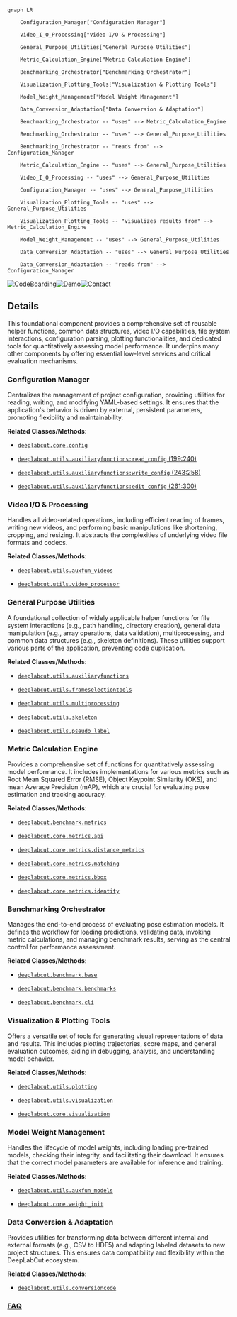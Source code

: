 ```mermaid

graph LR

    Configuration_Manager["Configuration Manager"]

    Video_I_O_Processing["Video I/O & Processing"]

    General_Purpose_Utilities["General Purpose Utilities"]

    Metric_Calculation_Engine["Metric Calculation Engine"]

    Benchmarking_Orchestrator["Benchmarking Orchestrator"]

    Visualization_Plotting_Tools["Visualization & Plotting Tools"]

    Model_Weight_Management["Model Weight Management"]

    Data_Conversion_Adaptation["Data Conversion & Adaptation"]

    Benchmarking_Orchestrator -- "uses" --> Metric_Calculation_Engine

    Benchmarking_Orchestrator -- "uses" --> General_Purpose_Utilities

    Benchmarking_Orchestrator -- "reads from" --> Configuration_Manager

    Metric_Calculation_Engine -- "uses" --> General_Purpose_Utilities

    Video_I_O_Processing -- "uses" --> General_Purpose_Utilities

    Configuration_Manager -- "uses" --> General_Purpose_Utilities

    Visualization_Plotting_Tools -- "uses" --> General_Purpose_Utilities

    Visualization_Plotting_Tools -- "visualizes results from" --> Metric_Calculation_Engine

    Model_Weight_Management -- "uses" --> General_Purpose_Utilities

    Data_Conversion_Adaptation -- "uses" --> General_Purpose_Utilities

    Data_Conversion_Adaptation -- "reads from" --> Configuration_Manager

```



[![CodeBoarding](https://img.shields.io/badge/Generated%20by-CodeBoarding-9cf?style=flat-square)](https://github.com/CodeBoarding/GeneratedOnBoardings)[![Demo](https://img.shields.io/badge/Try%20our-Demo-blue?style=flat-square)](https://www.codeboarding.org/demo)[![Contact](https://img.shields.io/badge/Contact%20us%20-%20contact@codeboarding.org-lightgrey?style=flat-square)](mailto:contact@codeboarding.org)



## Details



This foundational component provides a comprehensive set of reusable helper functions, common data structures, video I/O capabilities, file system interactions, configuration parsing, plotting functionalities, and dedicated tools for quantitatively assessing model performance. It underpins many other components by offering essential low-level services and critical evaluation mechanisms.



### Configuration Manager

Centralizes the management of project configuration, providing utilities for reading, writing, and modifying YAML-based settings. It ensures that the application's behavior is driven by external, persistent parameters, promoting flexibility and maintainability.





**Related Classes/Methods**:



- <a href="https://github.com/DeepLabCut/DeepLabCut/blob/main/deeplabcut/core/config.py" target="_blank" rel="noopener noreferrer">`deeplabcut.core.config`</a>

- <a href="https://github.com/DeepLabCut/DeepLabCut/blob/main/deeplabcut/utils/auxiliaryfunctions.py#L199-L240" target="_blank" rel="noopener noreferrer">`deeplabcut.utils.auxiliaryfunctions:read_config` (199:240)</a>

- <a href="https://github.com/DeepLabCut/DeepLabCut/blob/main/deeplabcut/utils/auxiliaryfunctions.py#L243-L258" target="_blank" rel="noopener noreferrer">`deeplabcut.utils.auxiliaryfunctions:write_config` (243:258)</a>

- <a href="https://github.com/DeepLabCut/DeepLabCut/blob/main/deeplabcut/utils/auxiliaryfunctions.py#L261-L300" target="_blank" rel="noopener noreferrer">`deeplabcut.utils.auxiliaryfunctions:edit_config` (261:300)</a>





### Video I/O & Processing

Handles all video-related operations, including efficient reading of frames, writing new videos, and performing basic manipulations like shortening, cropping, and resizing. It abstracts the complexities of underlying video file formats and codecs.





**Related Classes/Methods**:



- <a href="https://github.com/DeepLabCut/DeepLabCut/blob/main/deeplabcut/utils/auxfun_videos.py" target="_blank" rel="noopener noreferrer">`deeplabcut.utils.auxfun_videos`</a>

- <a href="https://github.com/DeepLabCut/DeepLabCut/blob/main/deeplabcut/utils/video_processor.py" target="_blank" rel="noopener noreferrer">`deeplabcut.utils.video_processor`</a>





### General Purpose Utilities

A foundational collection of widely applicable helper functions for file system interactions (e.g., path handling, directory creation), general data manipulation (e.g., array operations, data validation), multiprocessing, and common data structures (e.g., skeleton definitions). These utilities support various parts of the application, preventing code duplication.





**Related Classes/Methods**:



- <a href="https://github.com/DeepLabCut/DeepLabCut/blob/main/deeplabcut/utils/auxiliaryfunctions.py" target="_blank" rel="noopener noreferrer">`deeplabcut.utils.auxiliaryfunctions`</a>

- <a href="https://github.com/DeepLabCut/DeepLabCut/blob/main/deeplabcut/utils/frameselectiontools.py" target="_blank" rel="noopener noreferrer">`deeplabcut.utils.frameselectiontools`</a>

- <a href="https://github.com/DeepLabCut/DeepLabCut/blob/main/deeplabcut/utils/multiprocessing.py" target="_blank" rel="noopener noreferrer">`deeplabcut.utils.multiprocessing`</a>

- <a href="https://github.com/DeepLabCut/DeepLabCut/blob/main/deeplabcut/utils/skeleton.py" target="_blank" rel="noopener noreferrer">`deeplabcut.utils.skeleton`</a>

- <a href="https://github.com/DeepLabCut/DeepLabCut/blob/main/deeplabcut/utils/pseudo_label.py" target="_blank" rel="noopener noreferrer">`deeplabcut.utils.pseudo_label`</a>





### Metric Calculation Engine

Provides a comprehensive set of functions for quantitatively assessing model performance. It includes implementations for various metrics such as Root Mean Squared Error (RMSE), Object Keypoint Similarity (OKS), and mean Average Precision (mAP), which are crucial for evaluating pose estimation and tracking accuracy.





**Related Classes/Methods**:



- <a href="https://github.com/DeepLabCut/DeepLabCut/blob/main/deeplabcut/benchmark/metrics.py" target="_blank" rel="noopener noreferrer">`deeplabcut.benchmark.metrics`</a>

- <a href="https://github.com/DeepLabCut/DeepLabCut/blob/main/deeplabcut/core/metrics/api.py" target="_blank" rel="noopener noreferrer">`deeplabcut.core.metrics.api`</a>

- <a href="https://github.com/DeepLabCut/DeepLabCut/blob/main/deeplabcut/core/metrics/distance_metrics.py" target="_blank" rel="noopener noreferrer">`deeplabcut.core.metrics.distance_metrics`</a>

- <a href="https://github.com/DeepLabCut/DeepLabCut/blob/main/deeplabcut/core/metrics/matching.py" target="_blank" rel="noopener noreferrer">`deeplabcut.core.metrics.matching`</a>

- <a href="https://github.com/DeepLabCut/DeepLabCut/blob/main/deeplabcut/core/metrics/bbox.py" target="_blank" rel="noopener noreferrer">`deeplabcut.core.metrics.bbox`</a>

- <a href="https://github.com/DeepLabCut/DeepLabCut/blob/main/deeplabcut/core/metrics/identity.py" target="_blank" rel="noopener noreferrer">`deeplabcut.core.metrics.identity`</a>





### Benchmarking Orchestrator

Manages the end-to-end process of evaluating pose estimation models. It defines the workflow for loading predictions, validating data, invoking metric calculations, and managing benchmark results, serving as the central control for performance assessment.





**Related Classes/Methods**:



- <a href="https://github.com/DeepLabCut/DeepLabCut/blob/main/deeplabcut/benchmark/base.py" target="_blank" rel="noopener noreferrer">`deeplabcut.benchmark.base`</a>

- <a href="https://github.com/DeepLabCut/DeepLabCut/blob/main/deeplabcut/benchmark/benchmarks.py" target="_blank" rel="noopener noreferrer">`deeplabcut.benchmark.benchmarks`</a>

- <a href="https://github.com/DeepLabCut/DeepLabCut/blob/main/deeplabcut/benchmark/cli.py" target="_blank" rel="noopener noreferrer">`deeplabcut.benchmark.cli`</a>





### Visualization & Plotting Tools

Offers a versatile set of tools for generating visual representations of data and results. This includes plotting trajectories, score maps, and general evaluation outcomes, aiding in debugging, analysis, and understanding model behavior.





**Related Classes/Methods**:



- <a href="https://github.com/DeepLabCut/DeepLabCut/blob/main/deeplabcut/utils/plotting.py" target="_blank" rel="noopener noreferrer">`deeplabcut.utils.plotting`</a>

- <a href="https://github.com/DeepLabCut/DeepLabCut/blob/main/deeplabcut/utils/visualization.py" target="_blank" rel="noopener noreferrer">`deeplabcut.utils.visualization`</a>

- <a href="https://github.com/DeepLabCut/DeepLabCut/blob/main/deeplabcut/core/visualization.py" target="_blank" rel="noopener noreferrer">`deeplabcut.core.visualization`</a>





### Model Weight Management

Handles the lifecycle of model weights, including loading pre-trained models, checking their integrity, and facilitating their download. It ensures that the correct model parameters are available for inference and training.





**Related Classes/Methods**:



- <a href="https://github.com/DeepLabCut/DeepLabCut/blob/main/deeplabcut/utils/auxfun_models.py" target="_blank" rel="noopener noreferrer">`deeplabcut.utils.auxfun_models`</a>

- <a href="https://github.com/DeepLabCut/DeepLabCut/blob/main/deeplabcut/core/weight_init.py" target="_blank" rel="noopener noreferrer">`deeplabcut.core.weight_init`</a>





### Data Conversion & Adaptation

Provides utilities for transforming data between different internal and external formats (e.g., CSV to HDF5) and adapting labeled datasets to new project structures. This ensures data compatibility and flexibility within the DeepLabCut ecosystem.





**Related Classes/Methods**:



- <a href="https://github.com/DeepLabCut/DeepLabCut/blob/main/deeplabcut/utils/conversioncode.py" target="_blank" rel="noopener noreferrer">`deeplabcut.utils.conversioncode`</a>









### [FAQ](https://github.com/CodeBoarding/GeneratedOnBoardings/tree/main?tab=readme-ov-file#faq)